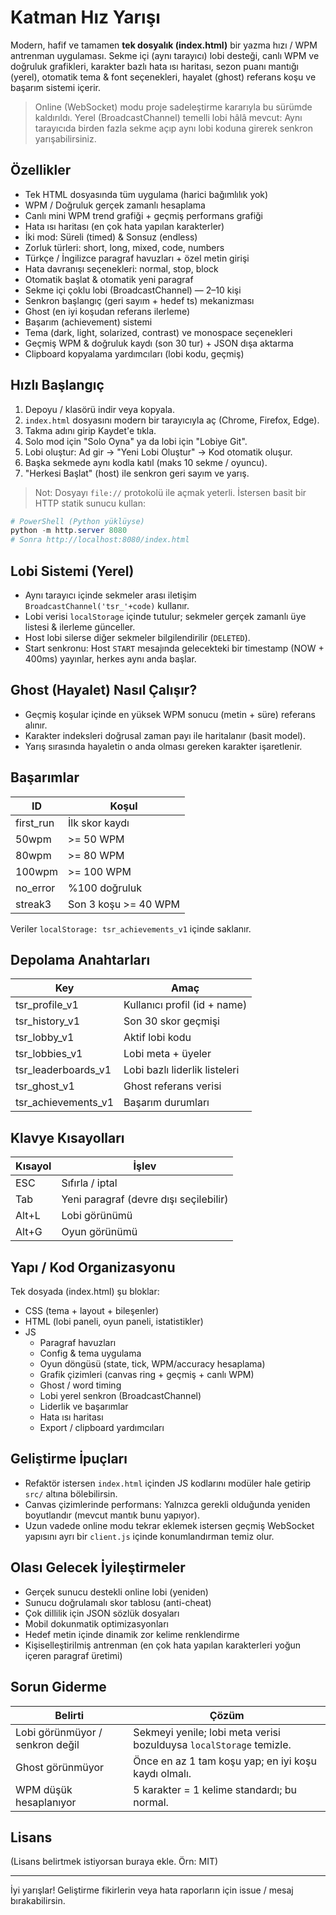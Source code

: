 # Katman Hız Yarışı

Modern, hafif ve tamamen **tek dosyalık (index.html)** bir yazma hızı / WPM antrenman uygulaması. Sekme içi (aynı tarayıcı) lobi desteği, canlı WPM ve doğruluk grafikleri, karakter bazlı hata ısı haritası, sezon puanı mantığı (yerel), otomatik tema & font seçenekleri, hayalet (ghost) referans koşu ve başarım sistemi içerir.

> Online (WebSocket) modu proje sadeleştirme kararıyla bu sürümde kaldırıldı. Yerel (BroadcastChannel) temelli lobi hâlâ mevcut: Aynı tarayıcıda birden fazla sekme açıp aynı lobi koduna girerek senkron yarışabilirsiniz.

## Özellikler
- Tek HTML dosyasında tüm uygulama (harici bağımlılık yok)
- WPM / Doğruluk gerçek zamanlı hesaplama
- Canlı mini WPM trend grafiği + geçmiş performans grafiği
- Hata ısı haritası (en çok hata yapılan karakterler)
- İki mod: Süreli (timed) & Sonsuz (endless)
- Zorluk türleri: short, long, mixed, code, numbers
- Türkçe / İngilizce paragraf havuzları + özel metin girişi
- Hata davranışı seçenekleri: normal, stop, block
- Otomatik başlat & otomatik yeni paragraf
- Sekme içi çoklu lobi (BroadcastChannel) — 2–10 kişi
- Senkron başlangıç (geri sayım + hedef ts) mekanizması
- Ghost (en iyi koşudan referans ilerleme)
- Başarım (achievement) sistemi
- Tema (dark, light, solarized, contrast) ve monospace seçenekleri
- Geçmiş WPM & doğruluk kaydı (son 30 tur) + JSON dışa aktarma
- Clipboard kopyalama yardımcıları (lobi kodu, geçmiş)

## Hızlı Başlangıç
1. Depoyu / klasörü indir veya kopyala.
2. `index.html` dosyasını modern bir tarayıcıyla aç (Chrome, Firefox, Edge).
3. Takma adını girip Kaydet'e tıkla.
4. Solo mod için "Solo Oyna" ya da lobi için "Lobiye Git".
5. Lobi oluştur: Ad gir -> "Yeni Lobi Oluştur" -> Kod otomatik oluşur.
6. Başka sekmede aynı kodla katıl (maks 10 sekme / oyuncu).
7. "Herkesi Başlat" (host) ile senkron geri sayım ve yarış.

> Not: Dosyayı `file://` protokolü ile açmak yeterli. İstersen basit bir HTTP statik sunucu kullan:

```powershell
# PowerShell (Python yüklüyse)
python -m http.server 8080
# Sonra http://localhost:8080/index.html
```

## Lobi Sistemi (Yerel)
- Aynı tarayıcı içinde sekmeler arası iletişim `BroadcastChannel('tsr_'+code)` kullanır.
- Lobi verisi `localStorage` içinde tutulur; sekmeler gerçek zamanlı üye listesi & ilerleme günceller.
- Host lobi silerse diğer sekmeler bilgilendirilir (`DELETED`).
- Start senkronu: Host `START` mesajında gelecekteki bir timestamp (NOW + 400ms) yayınlar, herkes aynı anda başlar.

## Ghost (Hayalet) Nasıl Çalışır?
- Geçmiş koşular içinde en yüksek WPM sonucu (metin + süre) referans alınır.
- Karakter indeksleri doğrusal zaman payı ile haritalanır (basit model).
- Yarış sırasında hayaletin o anda olması gereken karakter işaretlenir.

## Başarımlar
| ID | Koşul |
|----|-------|
| first_run | İlk skor kaydı |
| 50wpm | >= 50 WPM |
| 80wpm | >= 80 WPM |
| 100wpm | >= 100 WPM |
| no_error | %100 doğruluk |
| streak3 | Son 3 koşu >= 40 WPM |

Veriler `localStorage: tsr_achievements_v1` içinde saklanır.

## Depolama Anahtarları
| Key | Amaç |
|-----|------|
| tsr_profile_v1 | Kullanıcı profil (id + name) |
| tsr_history_v1 | Son 30 skor geçmişi |
| tsr_lobby_v1 | Aktif lobi kodu |
| tsr_lobbies_v1 | Lobi meta + üyeler |
| tsr_leaderboards_v1 | Lobi bazlı liderlik listeleri |
| tsr_ghost_v1 | Ghost referans verisi |
| tsr_achievements_v1 | Başarım durumları |

## Klavye Kısayolları
| Kısayol | İşlev |
|---------|-------|
| ESC | Sıfırla / iptal |
| Tab | Yeni paragraf (devre dışı seçilebilir) |
| Alt+L | Lobi görünümü |
| Alt+G | Oyun görünümü |

## Yapı / Kod Organizasyonu
Tek dosyada (index.html) şu bloklar:
- CSS (tema + layout + bileşenler)
- HTML (lobi paneli, oyun paneli, istatistikler)
- JS
  - Paragraf havuzları
  - Config & tema uygulama
  - Oyun döngüsü (state, tick, WPM/accuracy hesaplama)
  - Grafik çizimleri (canvas ring + geçmiş + canlı WPM)
  - Ghost / word timing
  - Lobi yerel senkron (BroadcastChannel)
  - Liderlik ve başarımlar
  - Hata ısı haritası
  - Export / clipboard yardımcıları

## Geliştirme İpuçları
- Refaktör istersen `index.html` içinden JS kodlarını modüler hale getirip `src/` altına bölebilirsin.
- Canvas çizimlerinde performans: Yalnızca gerekli olduğunda yeniden boyutlandır (mevcut mantık bunu yapıyor).
- Uzun vadede online modu tekrar eklemek istersen geçmiş WebSocket yapısını ayrı bir `client.js` içinde konumlandırman temiz olur.

## Olası Gelecek İyileştirmeler
- Gerçek sunucu destekli online lobi (yeniden)
- Sunucu doğrulamalı skor tablosu (anti-cheat)
- Çok dillilik için JSON sözlük dosyaları
- Mobil dokunmatik optimizasyonları
- Hedef metin içinde dinamik zor kelime renklendirme
- Kişiselleştirilmiş antrenman (en çok hata yapılan karakterleri yoğun içeren paragraf üretimi)

## Sorun Giderme
| Belirti | Çözüm |
|---------|-------|
| Lobi görünmüyor / senkron değil | Sekmeyi yenile; lobi meta verisi bozulduysa `localStorage` temizle. |
| Ghost görünmüyor | Önce en az 1 tam koşu yap; en iyi koşu kaydı olmalı. |
| WPM düşük hesaplanıyor | 5 karakter = 1 kelime standardı; bu normal. |

## Lisans
(Lisans belirtmek istiyorsan buraya ekle. Örn: MIT)

---
İyi yarışlar! Geliştirme fikirlerin veya hata raporların için issue / mesaj bırakabilirsin.
